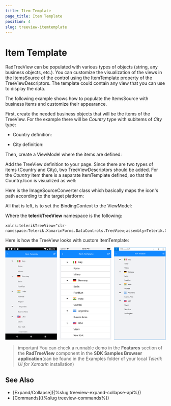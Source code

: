 ```yaml
---
title: Item Template
page_title: Item Template
position: 4
slug: treeview-itemtemplate
---
```


# Item Template #

RadTreeView can be populated with various types of objects (string, any business objects, etc.). You can customize the visualization of the views in the ItemsSource of the control using the ItemTemplate property of the TreeViewDescriptors. The template could contain any view that you can use to display the data.

The following example shows how to populate the ItemsSource with business items and customize their appearance.

First, create the needed business objects that will be the items of the TreeView. For the example there will be *Country* type with subitems of *City* type:

* Country definition: 

<snippet id='treeview-itemtemplate-country' />

* City definition:

<snippet id='treeview-itemtemplate-city' />

Then, create a ViewModel where the items are defined:

<snippet id='treeview-itemtemplate-viewmodel' />

Add the TreeView definition to your page. Since there are two types of items (Country and City), two TreeViewDescriptors should be added.  For the *Country* item there is a separate ItemTemplate defined, so that the Country.Icon is visualized as well:

<snippet id='treeview-itemtemplate-xaml' />

Here is the ImageSourceConverter class which basically maps the icon's path according to the target platform:

<snippet id='treeview-itemtemplate-converter' />

All that is left, is to set the BindingContext to the ViewModel:

<snippet id='treeview-itemtemplate-setviewmodel' />

Where the **telerikTreeView** namespace is the following:

```XAML
xmlns:telerikTreeView="clr-namespace:Telerik.XamarinForms.DataControls.TreeView;assembly=Telerik.XamarinForms.DataControls"
```

Here is how the TreeView looks with custom ItemTemplate:

![TreeView ItemTemplate](images/treeview_itemtemplate.png)

>important You can check a runnable demo in the **Features** section of the **RadTreeView** component in the **SDK Samples Browser application**(can be found in the Examples folder of your local *Telerik UI for Xamarin* installation)

## See Also

* [Expand/Collapse]({%slug treeview-expand-collapse-api%})
* [Commands]({%slug treeview-commands%})
